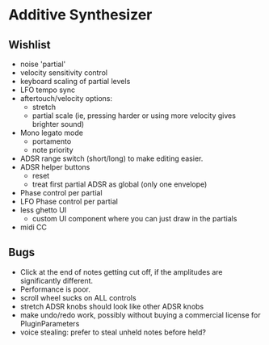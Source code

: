 # Additive Synthesizer #

## Wishlist ##
* noise 'partial'
* velocity sensitivity control
* keyboard scaling of partial levels
* LFO tempo sync
* aftertouch/velocity options:
  * stretch
  * partial scale (ie, pressing harder or using more velocity gives brighter
sound)
* Mono legato mode
  * portamento
  * note priority
* ADSR range switch (short/long) to make editing easier.
* ADSR helper buttons
  * reset
  * treat first partial ADSR as global (only one envelope)
* Phase control per partial
* LFO Phase control per partial
* less ghetto UI
  * custom UI component where you can just draw in the partials
* midi CC

## Bugs ##
* Click at the end of notes getting cut off, if the amplitudes are
  significantly different.
* Performance is poor.
* scroll wheel sucks on ALL controls
* stretch ADSR knobs should look like other ADSR knobs
* make undo/redo work, possibly without buying a commercial license for
  PluginParameters
* voice stealing: prefer to steal unheld notes before held?
